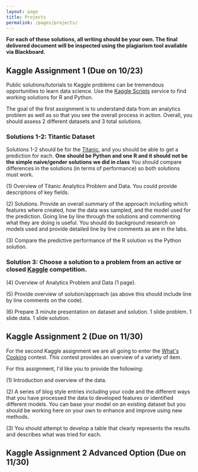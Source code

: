 ```yaml
---
layout: page
title: Projects
permalink: /pages/projects/
---
```

**For each of these solutions, all writing should be your own.  The final delivered document will be inspected using the plagiarism tool available via Blackboard.**

## Kaggle Assignment 1 (Due on 10/23)
Public solutions/tutorials to Kaggle problems can be tremendous opportunities to learn data science.  Use the [Kaggle Scripts](https://www.kaggle.com/scripts?competition=titanic) service to find working solutions for R and Python. 

The goal of the first assignment is to understand data from an analytics problem as well as so that you see the overall process in action.  Overall, you should assess 2 different datasets and 3 total solutions.  

### Solutions 1-2: Titantic Dataset
Solutions 1-2 should be for the [Titanic](https://www.kaggle.com/c/titanic), and you should be able to get a prediction for each. **One should be Python and one R and it should not be the simple naive/gender solutions we did in class**  You should compare differences in the solutions (in terms of performance) so both solutions must work.   

(1) Overview of Titanic Analytics Problem and Data.  You could provide descriptions of key fields.

(2) Solutions. Provide an overall summary of the approach including which features where created, how the data was sampled, and the model used for the prediction. Going line by line through the solutions and commenting what they are doing is useful. You should do background research on models used and provide detailed line by line comments as are in the labs. 

(3) Compare the predictive performance of the R solution vs the Python solution.  

### Solution 3: Choose a solution to a problem from an active or closed [Kaggle](www.kaggle.com) competition. 

(4) Overview of Analytics Problem and Data (1 page).

(5) Provide overview of solution/approach (as above this should include line by line comments on the code).

(6) Prepare 3 minute presentation on dataset and solution. 1 slide problem. 1 slide data. 1 slide solution. 


## Kaggle Assignment 2 (Due on 11/30)
For the second Kaggle assignment we are all going to enter the [What's Cooking](https://www.kaggle.com/scripts?competition=whats-cooking) contest.   This contest provides an overview of a variety of item. 

For this assignment, I'd like you to provide the following:

(1) Introduction and overview of the data.

(2) A series of blog style entries including your code and the different ways that you have processed the data to developed features or identified different models.  You can base your model on an existing dataset but you should be working here on your own to enhance and improve using new methods.  

(3) You should attempt to develop a table that clearly represents the results and describes what was tried for each.   

## Kaggle Assignment 2  Advanced Option (Due on 11/30)



 
